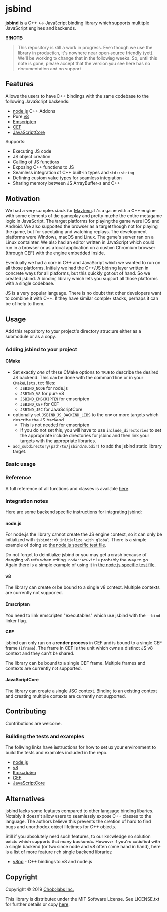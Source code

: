 # jsbind

**jsbind** is a C++ :left_right_arrow: JavaScript binding library which supports multitple JavaScript engines and backends.

**!!!NOTE:**

> This repository is still a work in progress. Even though we use the library in production, it's nowhere near open-source friendly (yet). We'll be working to change that in the following weeks. So, until this note is gone, please accept that the version you see here has no documentation and no support.

## Features

Allows the users to have C++ bindings with the same codebase to the following JavaScript backends:

* [node.js](https://nodejs.org/) C++ Addons
* Pure [v8](https://v8.dev/)
* [Emscripten](https://emscripten.org/)
* [CEF](https://bitbucket.org/chromiumembedded/cef)
* [JavaScriptCore](https://trac.webkit.org/wiki/JavaScriptCore)

Supports:

* Executing JS code
* JS object creation
* Calling of JS functions
* Exposing C++ functions to JS
* Seamless integration of C++ built-in types and `std::string`
* Defining custom value types for seamless integration
* Sharing memory between JS ArrayBuffer-s and C++

## Motivation

We had a very complex stack for [Mayhem](http://www.playmayhem.com/). It's a game with a C++ engine with some elements of the gameplay and pretty muche the entire metagame logic in JavaScript. The target platforms for playing the game were iOS and Android. We also supported the browser as a target though not for playing the game, but for spectating and watching replays. The development platforms were Windows, macOS and Linux. The game's server ran on a Linux containter. We also had an editor written in JavaScript which could run in a browser or as a local application on a custom Chromium browser (through CEF) with the engine embedded inside.

Eventually we had a core in C++ and JavaScript which we wanted to run on all those platforms. Initially we had the C++/JS bidning layer written in concrete ways for all platforms, but this quickly got out of hand. So we created jsbind. A binding library which lets you support all those platforms with a single codebase.

JS is a very popular language. There is no doubt that other developers want to combine it with C++. If they have similar complex stacks, perhaps it can be of help to them.

## Usage

Add this repository to your project's directory structure either as a submodule or as a copy.

### Adding jsbind to your project

#### CMake

* Set exactly *one* of these CMake options to `TRUE` to describe the desired JS backend. This can be done with the command line or in your `CMakeLists.txt` files:
    * `JSBIND_NODE` for node.js
    * `JSBIND_V8` for pure v8
    * `JSBIND_EMSCRIPTEN` for emscripten
    * `JSBIND_CEF` for CEF
    * `JSBIND_JSC` for JavaScriptCore
* optionally set `JSBIND_JS_BACKEND_LIBS` to the one or more targets which describe the JS backend.
    * This is not needed for emscripten
    * If you do not set this, you will have to use `include_directories` to set the appropriate include directories for jsbind and then link your targets with the appropriate libraries.
* `add_subdirectory(path/to/jsbind/subdir)` to add the jsbind static library target.

### Basic usage

### Reference

A full reference of all functions and classes is available [here](doc/reference.md).

### Integration notes

Here are some backend specific instructions for integrating jsbind:

#### node.js

For node.js the library cannot create the JS engine context, so it can only be initialized with `jsbind::v8_initialize_with_global`. There is a simple example of doing so [the node.js specific test file](test/test_node_main.cpp).

Do not forget to deinitialize jsbind or you may get a crash because of dangling v8 refs when exiting. `node::AtExit` is probably the way to go. Again there is a simple example of using it in [the node.js specific test file](test/test_node_main.cpp).

#### v8

The library can create or be bound to a single v8 context. Multiple contexts are currently not supported.

#### Emscripten

You need to link emscripten "executables" which use jsbind with the `--bind` linker flag.

#### CEF

jsbind can only run on a **render process** in CEF and is bound to a single CEF frame (`iframe`). The frame in CEF is the unit which owns a distinct JS v8 context and they can't be shared.

The library can be bound to a single CEF frame. Multiple frames and contexts are currently not supported.

#### JavaScriptCore

The library can create a single JSC context. Binding to an existing context and creating multiple contexts are currently not supported.

## Contributing

Contributions are welcome.

### Building the tests and examples

The follwing links have instructions for how to set up your environment to build the tests and examples included in the repo.

* [node.js](doc/tests-examples-node.md)
* [v8](doc/tests-examples-v8.md)
* [Emscripten](doc/tests-examples-em.md)
* [CEF](doc/tests-examples-cef.md)
* [JavaScriptCore](doc/tests-examples-jsc.md)

## Alternatives

jsbind lacks some features compared to other language binding libaries. Notably it doesn't allow users to seamlessly expose C++ classes to the language. The authors believe this prevents the creation of hard to find bugs and unorthodox object lifetimes for C++ objects.

Still if you absolutely need such features, to our knowledge no solution exists which supports that many backends. However if you're satisfied with a single backend (or two since node and v8 often come hand in hand), here is a list of more feature rich single backend libraries:

* [v8pp](https://github.com/pmed/v8pp) - C++ bindings to v8 and node.js

## Copyright

Copyright &copy; 2019 [Chobolabs Inc.](http://www.chobolabs.com/)

This library is distributed under the MIT Software License. See LICENSE.txt for further details or copy [here](http://opensource.org/licenses/MIT).
